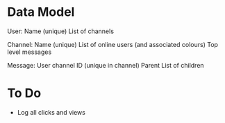 # Data Model

User:
    Name (unique)
    List of channels

Channel:
    Name (unique)
    List of online users (and associated colours)
    Top level messages

Message:
    User
    channel
    ID (unique in channel)
    Parent
    List of children


# To Do
- Log all clicks and views

